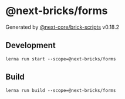 # @next-bricks/forms

Generated by [@next-core/brick-scripts] v0.18.2

## Development

`lerna run start --scope=@next-bricks/forms`

## Build

`lerna run build --scope=@next-bricks/forms`

[@next-core/brick-scripts]: https://git.easyops.local/anyclouds/next-core/tree/master/packages/brick-scripts
